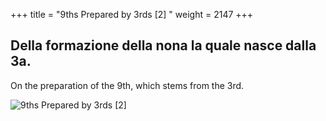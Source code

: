 +++
title = "9ths Prepared by 3rds [2]	"
weight = 2147
+++

## Della formazione della nona la quale nasce dalla 3a.

On the preparation of the 9th, which stems from the 3rd.

![9ths Prepared by 3rds [2]](/img/39DurReg.jpg)
